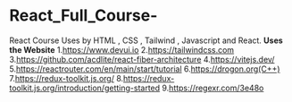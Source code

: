 # React_Full_Course-
React Course Uses by HTML , CSS , Tailwind , Javascript and React.
**Uses the Website**
1.https://www.devui.io 
2.https://tailwindcss.com
3.https://github.com/acdlite/react-fiber-architecture
4.https://vitejs.dev/
5.https://reactrouter.com/en/main/start/tutorial
6.https://drogon.org(C++)
7.https://redux-toolkit.js.org/
8.https://redux-toolkit.js.org/introduction/getting-started
9.https://regexr.com/3e48o

